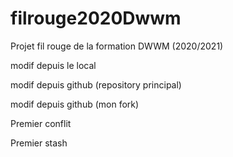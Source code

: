 # filrouge2020Dwwm

Projet fil rouge de la formation DWWM (2020/2021)

modif depuis le local

modif depuis github (repository principal)

modif depuis github (mon fork)

Premier conflit

Premier stash
